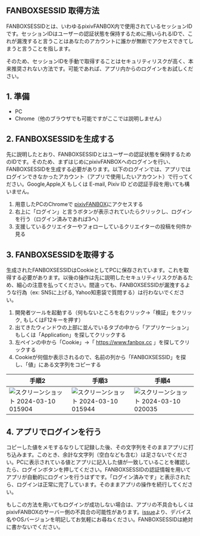 ## FANBOXSESSID 取得方法
FANBOXSESSIDとは、いわゆるpixivFANBOX内で使用されているセッションIDです。セッションIDはユーザーの認証状態を保持するために用いられるIDで、これが漏洩すると言うことはあなたのアカウントに誰かが無断でアクセスできてしまうと言うことを指します。

そのため、セッションIDを手動で取得することはセキュリティリスクが高く、本来推奨されない方法です。可能であれば、アプリ内からのログインをお試しください。

## 1. 準備
- PC
- Chrome（他のブラウザでも可能ですがここでは説明しません）

## 2. FANBOXSESSIDを生成する
先に説明したとおり、FANBOXSESSIDとはユーザーの認証状態を保持するためのIDです。そのため、まずはじめにpixivFANBOXへのログインを行い、FANBOXSESSIDを生成する必要があります。以下のログインでは、アプリではログインできなかったアカウント（アプリで使用したいアカウント）で行ってください。Google,Apple,X もしくは E-mail, Pixiv ID どの認証手段を用いても構いません。

1. 用意したPCのChromeで [pixivFANBOX](https://www.fanbox.cc/)にアクセスする
2. 右上に「ログイン」と言うボタンが表示されていたらクリックし、ログインを行う（ログイン済みであれば3へ）
3. 支援しているクリエイターやフォローしているクリエイターの投稿を何件か見る

## 3. FANBOXSESSIDを取得する
生成されたFANBOXSESSIDはCookieとしてPCに保存されています。これを取得する必要があります。以後の操作は先に説明したセキュリティリスクがあるため、細心の注意を払ってください。間違っても、FANBOXSESSIDが漏洩するような行為（ex: SNSに上げる, Yahoo知恵袋で質問する）は行わないでください。

1. 開発者ツールを起動する（何もないところを右クリック→「検証」をクリック, もしくはF12キーを押す）
2. 出てきたウィンドウの上部に並んでいるタブの中から「アプリケーション」もしくは「Application」を探してクリックする
3. 左ペインの中から「Cookie」→「 https://www.fanbox.cc 」を探してクリックする
4. Cookieが何個か表示されるので、名前の列から「FANBOXSESSID」を探し、「値」にある文字列をコピーする

|手順2|手順3|手順4|
|-|-|-|
|![スクリーンショット 2024-03-10 015904](https://github.com/matsumo0922/PixiView-KMP/assets/56629437/6c775d2a-bb96-426a-9034-e3baa8841262)|![スクリーンショット 2024-03-10 015944](https://github.com/matsumo0922/PixiView-KMP/assets/56629437/0a9fec6a-2186-4fbc-8176-9bd3d9568c0b)|![スクリーンショット 2024-03-10 020035](https://github.com/matsumo0922/PixiView-KMP/assets/56629437/9567c16b-0fc1-4599-98e9-63fadc2272c6)|

## 4. アプリでログインを行う
コピーした値をメモするなりして記録した後、その文字列をそのままアプリに打ち込みます。このとき、余計な文字列（空白なども含む）は足さないでください。PCに表示されている値とアプリに記入した値が一致していることを確認したら、ログインボタンを押してください。FANBOXSESSIDの認証情報を用いてアプリが自動的にログインを行うはずです。「ログイン済みです」と表示されたら、ログインは正常に完了しています。そのままアプリの操作を続行してください。

もしこの方法を用いてもログインが成功しない場合は、アプリの不具合もしくはpixivFANBOXのサーバー側の不具合の可能性があります。[issue](https://github.com/matsumo0922/PixiView-KMP/issues/new)より、デバイス名やOSバージョンを明記してお気軽にお尋ねください。FANBOXSESSIDは絶対に書かないでください。

